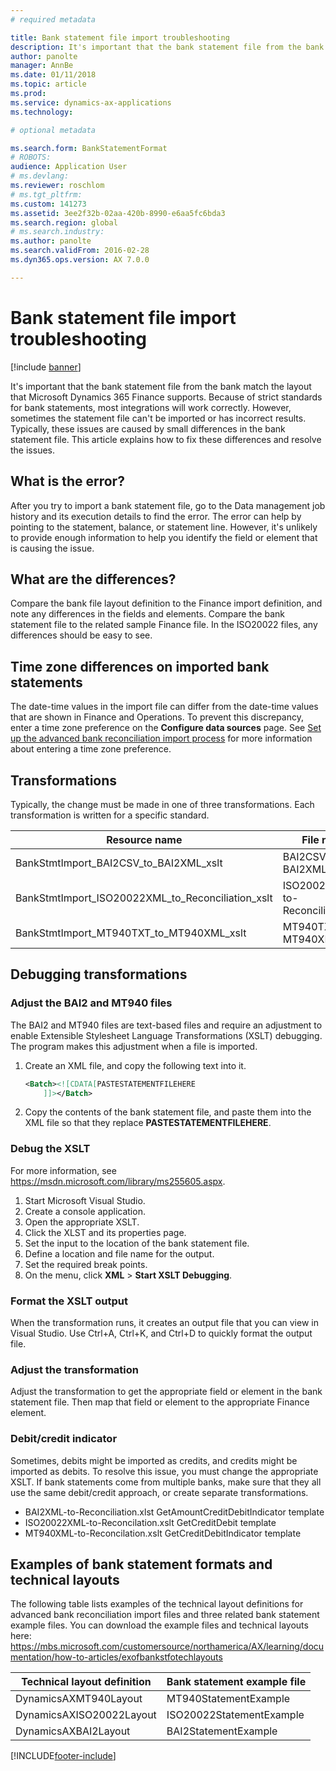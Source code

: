 ```yaml
---
# required metadata

title: Bank statement file import troubleshooting
description: It's important that the bank statement file from the bank match the layout that Microsoft Dynamics 365 Finance supports. Because of strict standards for bank statements, most integrations will work correctly. However, sometimes the statement file can't be imported or has incorrect results. Typically, these issues are caused by small differences in the bank statement file. This article explains how to fix these differences and resolve the issues.
author: panolte
manager: AnnBe
ms.date: 01/11/2018
ms.topic: article
ms.prod: 
ms.service: dynamics-ax-applications
ms.technology: 

# optional metadata

ms.search.form: BankStatementFormat
# ROBOTS: 
audience: Application User
# ms.devlang: 
ms.reviewer: roschlom
# ms.tgt_pltfrm: 
ms.custom: 141273
ms.assetid: 3ee2f32b-02aa-420b-8990-e6aa5fc6bda3
ms.search.region: global
# ms.search.industry: 
ms.author: panolte
ms.search.validFrom: 2016-02-28
ms.dyn365.ops.version: AX 7.0.0

---
```


# Bank statement file import troubleshooting

[!include [banner](../includes/banner.md)]

It's important that the bank statement file from the bank match the layout that Microsoft Dynamics 365 Finance supports. Because of strict standards for bank statements, most integrations will work correctly. However, sometimes the statement file can't be imported or has incorrect results. Typically, these issues are caused by small differences in the bank statement file. This article explains how to fix these differences and resolve the issues.

What is the error?
------------------

After you try to import a bank statement file, go to the Data management job history and its execution details to find the error. The error can help by pointing to the statement, balance, or statement line. However, it's unlikely to provide enough information to help you identify the field or element that is causing the issue.

## What are the differences?
Compare the bank file layout definition to the Finance import definition, and note any differences in the fields and elements. Compare the bank statement file to the related sample Finance file. In the ISO20022 files, any differences should be easy to see.

## Time zone differences on imported bank statements
The date-time values in the import file can differ from the date-time values that are shown in Finance and Operations. To prevent this discrepancy, enter a time zone preference on the **Configure data sources** page. See [Set up the advanced bank reconciliation import process](set-up-advanced-bank-reconciliation-import-process.md) for more information about entering a time zone preference.

## Transformations
Typically, the change must be made in one of three transformations. Each transformation is written for a specific standard.

| Resource name                                         | File name                          |
|-------------------------------------------------------|------------------------------------|
| BankStmtImport\_BAI2CSV\_to\_BAI2XML\_xslt            | BAI2CSV-to-BAI2XML.xslt            |
| BankStmtImport\_ISO20022XML\_to\_Reconciliation\_xslt | ISO20022XML-to-Reconciliation.xslt |
| BankStmtImport\_MT940TXT\_to\_MT940XML\_xslt          | MT940TXT-to-MT940XML.xslt          |

## Debugging transformations
### Adjust the BAI2 and MT940 files

The BAI2 and MT940 files are text-based files and require an adjustment to enable Extensible Stylesheet Language Transformations (XSLT) debugging. The program makes this adjustment when a file is imported.

1.  Create an XML file, and copy the following text into it.

    ```xml
    <Batch><![CDATA[PASTESTATEMENTFILEHERE
        ]]></Batch>
    ```
    
2.  Copy the contents of the bank statement file, and paste them into the XML file so that they replace **PASTESTATEMENTFILEHERE**.

### Debug the XSLT

For more information, see <https://msdn.microsoft.com/library/ms255605.aspx>.

1.  Start Microsoft Visual Studio.
2.  Create a console application.
3.  Open the appropriate XSLT.
4.  Click the XLST and its properties page.
5.  Set the input to the location of the bank statement file.
6.  Define a location and file name for the output.
7.  Set the required break points.
8.  On the menu, click **XML** &gt; **Start XSLT Debugging**.

### Format the XSLT output

When the transformation runs, it creates an output file that you can view in Visual Studio. Use Ctrl+A, Ctrl+K, and Ctrl+D to quickly format the output file.

### Adjust the transformation

Adjust the transformation to get the appropriate field or element in the bank statement file. Then map that field or element to the appropriate Finance element.

### Debit/credit indicator

Sometimes, debits might be imported as credits, and credits might be imported as debits. To resolve this issue, you must change the appropriate XSLT. If bank statements come from multiple banks, make sure that they all use the same debit/credit approach, or create separate transformations.

-   BAI2XML-to-Reconciliation.xlst GetAmountCreditDebitIndicator template
-   ISO20022XML-to-Reconcilation.xslt GetCreditDebit template
-   MT940XML-to-Reconcilation.xslt GetCreditDebitIndicator template

## Examples of bank statement formats and technical layouts
The following table lists examples of the technical layout definitions for advanced bank reconciliation import files and three related bank statement example files. You can download the example files and technical layouts here:
 https://mbs.microsoft.com/customersource/northamerica/AX/learning/documentation/how-to-articles/exofbankstfotechlayouts  


| Technical layout definition                             | Bank statement example file          |
|---------------------------------------------------------|--------------------------------------|
| DynamicsAXMT940Layout                                   | MT940StatementExample                |
| DynamicsAXISO20022Layout                                | ISO20022StatementExample             |
| DynamicsAXBAI2Layout                                    | BAI2StatementExample                 |







[!INCLUDE[footer-include](../../includes/footer-banner.md)]